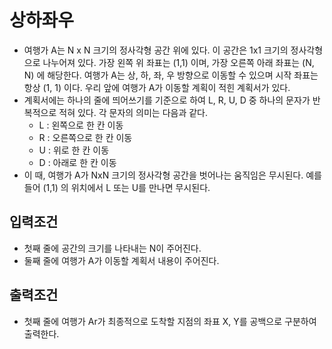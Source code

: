 # 상하좌우

- 여행가 A는 N x N 크기의 정사각형 공간 위에 있다. 이 공간은 1x1 크기의 정사각형으로 나누어져 있다. 가장 왼쪽 위 좌표는 (1,1) 이며, 가장 오른쪽 아래 좌표는 (N, N) 에 해당한다. 여행가 A는 상, 하, 좌, 우 방향으로 이동할 수 있으며 시작 좌표는 항상 (1, 1) 이다. 우리 앞에 여행가 A가 이동할 계획이 적힌 계획서가 있다.
- 계획서에는 하나의 줄에 띄어쓰기를 기준으로 하여 L, R, U, D 중 하나의 문자가 반복적으로 적혀 있다. 각 문자의 의미는 다음과 같다.
  - L : 왼쪽으로 한 칸 이동
  - R : 오른쪽으로 한 칸 이동
  - U : 위로 한 칸 이동
  - D : 아래로 한 칸 이동
- 이 때, 여행가 A가 NxN 크기의 정사각형 공간을 벗어나는 움직임은 무시된다. 예를 들어 (1,1) 의 위치에서 L 또는 U를 만나면 무시된다.

## 입력조건
- 첫째 줄에 공간의 크기를 나타내는 N이 주어진다.
- 둘째 줄에 여행가 A가 이동할 계획서 내용이 주어진다.

## 출력조건
- 첫째 줄에 여행가 Ar가 최종적으로 도착할 지점의 좌표 X, Y를 공백으로 구분하여 출력한다.


